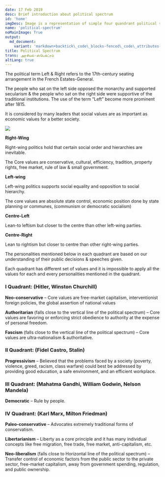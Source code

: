 ```yaml
---
date: 17 Feb 2019
desc: Brief introduction about political spectrum
id: 'home'
imgDesc: Image is a representation of simple four quandrant political spectrum
name: 'political-spectrum'
noMainImage: True
output:
  md_document:
    variant: 'markdown+backtick\_code\_blocks-fenced\_code\_attributes-header\_attributes'
title: Political Spectrum
trans: அரசியல்-ஸ்பெக்ட்ரம்
altLang: true
---
```


The political term Left & Right refers to the 17th-century seating arrangement in the French Estates-General.

The people who sat on the left side opposed the monarchy and supported secularism & the people who sat on the right side were supportive of the traditional institutions. The use of the term “Left” become more prominent after 1815.

It is considered by many leaders that social values are as important as economic values for a better society.

<!-- <img src="/politics/political-spectrum/politicalspectrum.svg" alt="alt text" class="blogs_image"> -->
![](/politics/political-spectrum/politicalspectrum.svg)


**Right-Wing** 

Right-wing politics hold that certain social order and hierarchies are inevitable.

The Core values are conservative, cultural, efficiency, tradition, property rights, free market, rule of law & small government.
              
**Left-wing** 

Left-wing politics supports social equality and opposition to social hierarchy.

The core values are absolute state control, economic position done by state planning or communes, (communism or democratic socialism)
              

**Centre-Left** 

Lean-to leftism but closer to the centre than other left-wing parties.
              
**Centre-Right** 

Lean to rightism but closer to centre than other right-wing parties.

The personalities mentioned below in each quadrant are based on our understanding of their public decisions & speeches given.

Each quadrant has different set of values and it is impossible to apply all the values for each and every personalities mentioned in the quadrant.
              

### I Quadrant: (Hitler, Winston Churchill)

**Neo-conservative** – Core values are free-market capitalism, interventionist foreign policies, the global assertion of national values 

**Authoritarian** (falls close to the vertical line of the political spectrum) – Core values are favoring or enforcing strict obedience to authority at the expense of personal freedom.

**Fascism** (falls close to the vertical line of the political spectrum) – Core values are ultra-nationalism & authoritative.
              

### II Quadrant: (Fidel Castro, Stalin)

**Progressivism** – Believed that the problems faced by a society (poverty, violence, greed, racism, class warfare) could best be addressed by providing good education, a safe environment, and an efficient workplace.


### III Quadrant: (Mahatma Gandhi, William Godwin, Nelson Mandela) 

**Democratic** – Rule by people.


### IV Quadrant: (Karl Marx, Milton Friedman)

**Paleo-conservative** – Advocates extremely traditional forms of conservatism. 

**Libertarianism** – Liberty as a core principle and it has many individual concepts like free migration, free trade, free market, anti-capitalism, etc. 

**Neo-liberalism** (falls close to Horizontal line of the political spectrum) – Transfer control of economic factors from the public sector to the private sector, free-market capitalism, away from government spending, regulation, and public ownership.

<style>   

</style>